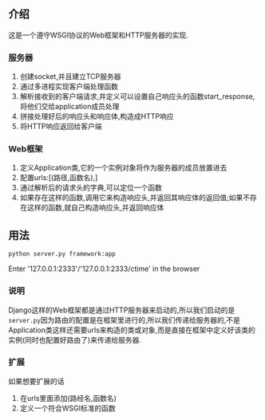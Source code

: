 ## 介绍
这是一个遵守WSGI协议的Web框架和HTTP服务器的实现.
### 服务器
1. 创建socket,并且建立TCP服务器
2. 通过多进程实现客户端处理函数
3. 解析接收到的客户端请求,并定义可以设置自己响应头的函数start_response,将他们交给application成员处理
4. 拼接处理好后的响应头和响应体,构造成HTTP响应
5. 将HTTP响应返回给客户端
### Web框架
1. 定义Application类,它的一个实例对象将作为服务器的成员放置进去
2. 配置urls:[(路径,函数名),]
3. 通过解析后的请求头的字典,可以定位一个函数
4. 如果存在这样的函数,调用它来构造响应头,并返回其响应体的返回值;如果不存在这样的函数,就自己构造响应头,并返回响应体
## 用法
```
python server.py framework:app
```
Enter '127.0.0.1:2333'/'127.0.0.1:2333/ctime' in the browser
### 说明
Django这样的Web框架都是通过HTTP服务器来启动的,所以我们启动的是```server.py```因为路由的配置是在框架里进行的,所以我们传递给服务器的,不是Application类这样还需要urls来构造的类或对象,而是直接在框架中定义好该类的实例(同时也配置好路由了)来传递给服务器.
### 扩展
如果想要扩展的话
1. 在urls里面添加(路经名,函数名)
2. 定义一个符合WSGI标准的函数

